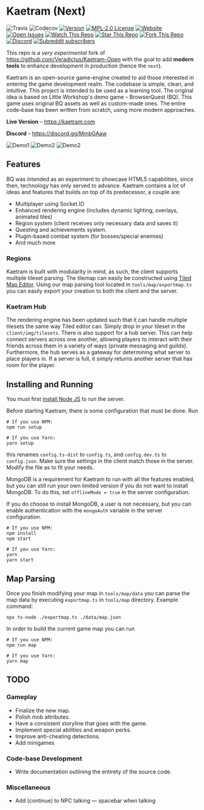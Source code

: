 # Kaetram (Next)

![Travis](https://img.shields.io/travis/com/lemueldls/Kaetram-Next?logo=travis)
![Codecov](https://img.shields.io/codecov/c/gh/lemueldls/Kaetram-Next?logo=codecov)
[![Version](https://img.shields.io/github/package-json/v/lemueldls/Kaetram-Next?style=flat)](https://github.com/lemueldls/Kaetram-Next)
[![MPL-2.0 License](https://img.shields.io/github/license/lemueldls/Kaetram-Next?style=flat)](https://github.com/lemueldls/Kaetram-Next/blob/master/LICENSE)
[![Website](https://img.shields.io/website?url=https%3A%2F%2Fkaetram.com%2F&style=flat)](https://kaetram.com/)
[![Open Issues](https://img.shields.io/github/issues/lemueldls/Kaetram-Next?style=flat)](https://github.com/lemueldls/Kaetram-Next/issues)
[![Watch This Repo](https://img.shields.io/github/watchers/lemueldls/Kaetram-Next?style=social&icon=github)](https://github.com/lemueldls/Kaetram-Next/subscription) <!-- /watchers -->
[![Star This Repo](https://img.shields.io/github/stars/lemueldls/Kaetram-Next?style=social&icon=github)](https://github.com/lemueldls/Kaetram-Next/stargazers)
[![Fork This Repo](https://img.shields.io/github/forks/lemueldls/Kaetram-Next?style=social&icon=github)](https://github.com/lemueldls/Kaetram-Next/fork)
[![Discord](https://img.shields.io/discord/583033499741847574?logo=discord&color=7289da&style=flat)](https://discord.gg/MmbGAaw)
[![Subreddit subscribers](https://img.shields.io/reddit/subreddit-subscribers/kaetram?style=social&icon=reddit)](https://www.reddit.com/r/kaetram/)

This repo is a *very experimental* fork of <https://github.com/Veradictus/Kaetram-Open> with the goal to add **modern tools** to enhance development in production (hence the `next`).

Kaetram is an open-source game-engine created to aid those interested in entering the game development realm. The codebase is simple, clean, and intuitive. This project is intended to be used as a learning tool. The original idea is based on Little Workshop's demo game &ndash; BrowserQuest (BQ). This game uses original BQ assets as well as custom-made ones. The entire code-base has been written from scratch, using more modern approaches.

**Live Version** &ndash; <https://kaetram.com>

**Discord** &ndash; <https://discord.gg/MmbGAaw>

![Demo1](https://i.imgur.com/cZTFqnd.png)
![Demo2](https://i.imgur.com/jS5d3oq.png)
![Demo2](https://i.imgur.com/cZTFqnd.png)

## Features

BQ was intended as an experiment to showcase HTML5 capabilities, since then, technology has only served to advance. Kaetram contains a lot of ideas and features that builds on top of its predecessor, a couple are:

- Multiplayer using Socket.IO
- Enhanced rendering engine (includes dynamic lighting, overlays, animated tiles)
- Region system (client receives only necessary data and saves it)
- Questing and achievements system.
- Plugin-based combat system (for bosses/special enemies)
- And much more

### Regions

Kaetram is built with modularity in mind, as such, the client supports multiple tileset parsing. The tilemap can easily be constructed using [Tiled Map Editor](https://www.mapeditor.org/). Using our map parsing tool located in `tools/map/exportmap.ts` you can easily export your creation to both the client and the server.

### Kaetram Hub

The rendering engine has been updated such that it can handle multiple tilesets the same way Tiled editor can. Simply drop in your tileset in the `client/img/tilesets`.
There is also support for a hub server. This can help connect servers across one another, allowing players to interact with their friends across them in a variety of ways (private messaging and guilds). Furthermore, the hub serves as a gateway for determining what server to place players in. If a server is full, it simply returns another server that has room for the player.

## Installing and Running

You must first [install Node JS](https://nodejs.org/en/download/) to run the server.

Before starting Kaetram, there is some configuration that must be done.
Run

```console
# If you use NPM:
npm run setup

# If you use Yarn:
yarn setup
```

this renames `config.ts-dist` to `config.ts`, and `config.dev.ts` to `config.json`. Make sure the settings in the client match those in the server. Modify the file as to fit your needs.

MongoDB is a requirement for Kaetram to run with all the features enabled, but you can still run your own limited version if you do not want to install MongoDB. To do this, set `offlineMode = true` in the server configuration.

If you do choose to install MongoDB, a user is not necessary, but you can enable authentication with the `mongoAuth` variable in the server configuration.

```console
# If you use NPM:
npm install
npm start

# If you use Yarn:
yarn
yarn start
```

## Map Parsing

Once you finish modifying your map in `tools/map/data` you can parse the map data by executing `exportmap.ts` in `tools/map` directory.
Example command:

```console
npx ts-node ./exportmap.ts ./data/map.json
```

In order to build the current game map you can run

```console
# If you use NPM:
npm run map

# If you use Yarn:
yarn map
```

## TODO

### Gameplay

- Finalize the new map.
- Polish mob attributes.
- Have a consistent storyline that goes with the game.
- Implement special abilities and weapon perks.
- Improve anti-cheating detections.
- Add minigames

### Code-base Development

- Write documentation outlining the entirety of the source code.

### Miscellaneous

- Add (continue) to NPC talking &mdash; spacebar when talking
